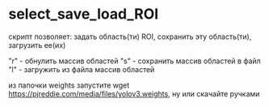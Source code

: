 # select_save_load_ROI

скрипт позволяет: задать область(ти) ROI, сохранить эту область(ти), загрузить ее(их)

"r" - обнулить массив областей
"s" - сохранить массив областей в файл
"l" - загружить из файла массив областей

из папочки weights запустите wget https://pjreddie.com/media/files/yolov3.weights, ну или скачайте ручками
